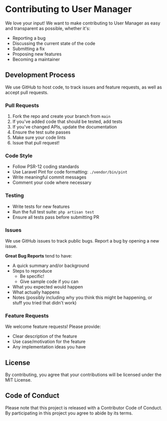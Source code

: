 # Contributing to User Manager

We love your input! We want to make contributing to User Manager as easy and transparent as possible, whether it's:

- Reporting a bug
- Discussing the current state of the code
- Submitting a fix
- Proposing new features
- Becoming a maintainer

## Development Process

We use GitHub to host code, to track issues and feature requests, as well as accept pull requests.

### Pull Requests

1. Fork the repo and create your branch from `main`
2. If you've added code that should be tested, add tests
3. If you've changed APIs, update the documentation
4. Ensure the test suite passes
5. Make sure your code lints
6. Issue that pull request!

### Code Style

* Follow PSR-12 coding standards
* Use Laravel Pint for code formatting: `./vendor/bin/pint`
* Write meaningful commit messages
* Comment your code where necessary

### Testing

* Write tests for new features
* Run the full test suite: `php artisan test`
* Ensure all tests pass before submitting PR

### Issues

We use GitHub issues to track public bugs. Report a bug by opening a new issue.

**Great Bug Reports** tend to have:

- A quick summary and/or background
- Steps to reproduce
  - Be specific!
  - Give sample code if you can
- What you expected would happen
- What actually happens
- Notes (possibly including why you think this might be happening, or stuff you tried that didn't work)

### Feature Requests

We welcome feature requests! Please provide:

- Clear description of the feature
- Use case/motivation for the feature
- Any implementation ideas you have

## License

By contributing, you agree that your contributions will be licensed under the MIT License.

## Code of Conduct

Please note that this project is released with a Contributor Code of Conduct. By participating in this project you agree to abide by its terms.